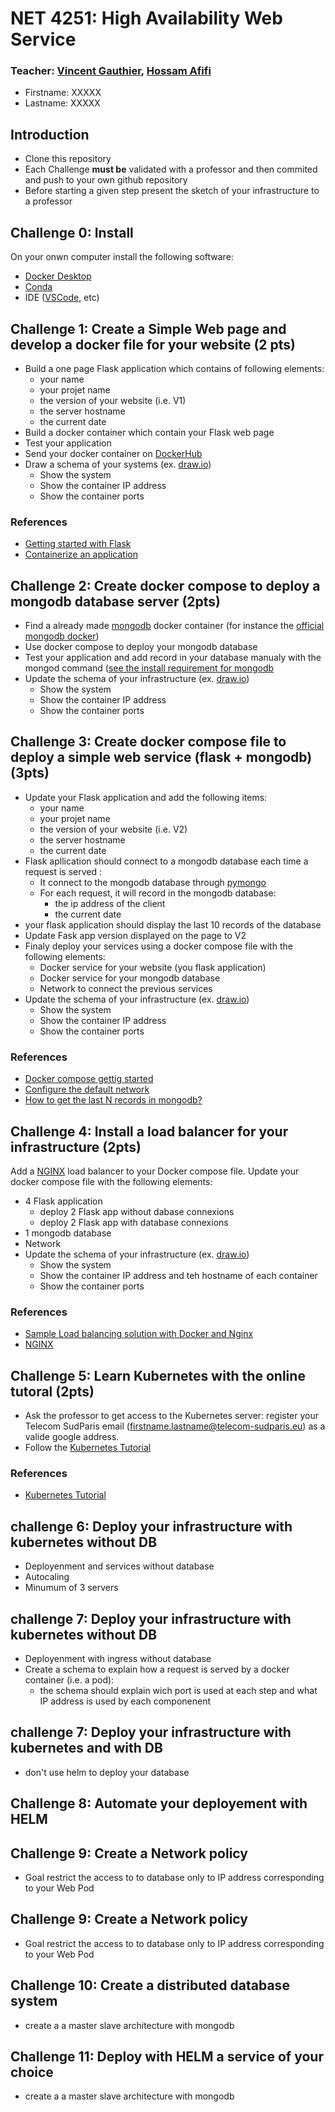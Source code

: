 # NET 4251: High Availability Web Service

### Teacher: [Vincent Gauthier](mailto:vincent.gauthier@telecom-sudparis.eu), [Hossam Afifi](mailto:hossam.afifi@telecom-sudparis.eu) 

* Firstname: XXXXX 
* Lastname: XXXXX

## Introduction
* Clone this repository
* Each Challenge **must be** validated with a professor and then commited and push to your own github repository
* Before starting a given step present the sketch of your infrastructure to a professor

## Challenge 0: Install 
On your onwn computer install the following software:
* [Docker Desktop](https://docs.docker.com/get-docker/)
* [Conda](https://www.anaconda.com/download)
* IDE ([VSCode](https://code.visualstudio.com/), etc)

## Challenge 1: Create a Simple Web page and develop a docker file for your website (2 pts)

* Build a one page Flask application which contains of following elements:
  * your name
  * your projet name
  * the version of your website (i.e. V1)
  * the server hostname
  * the current date
* Build a docker container which contain your Flask web page
* Test your application
* Send your docker container on [DockerHub](https://hub.docker.com/})
* Draw a schema of your systems (ex. [draw.io](https://app.diagrams.net))
  * Show the system
  * Show the container IP address
  * Show the container ports 

### References 
* [Getting started with Flask](https://flask.palletsprojects.com/en/2.2.x/quickstart/)
* [Containerize an application](https://docs.docker.com/get-started/02_our_app/)

## Challenge 2: Create docker compose to deploy a mongodb database server (2pts)
* Find a already made [mongodb](https://www.mongodb.com/) docker container (for instance the [official mongodb docker](https://hub.docker.com/_/mongo))
* Use docker compose to deploy your mongodb database
* Test your application and add record in your database manualy with the mongod command ([see the install requirement for mongodb](https://www.mongodb.com/docs/v3.0/tutorial/install-mongodb-on-windows/)
* Update the schema of your infrastructure (ex. [draw.io](https://app.diagrams.net))
  * Show the system
  * Show the container IP address
  * Show the container ports 

## Challenge 3: Create docker compose file to deploy a simple web service (flask + mongodb) (3pts) 
* Update your Flask application and add the following items:
  * your name
  * your projet name
  * the version of your website (i.e. V2)
  * the server hostname
  * the current date
* Flask apllication should connect to a mongodb database each time a request is served :
  * It connect to the mongodb database through [pymongo](https://pymongo.readthedocs.io/en/stable/)
  * For each request, it will record in the mongodb database:
    * the ip address of the client
    * the current date
* your flask application should display the last 10 records of the database
* Update Fask app version displayed on the page to V2
* Finaly deploy your services using a docker compose file with the following elements:
  * Docker service for your website (you flask application)
  * Docker service for your mongodb database
  * Network to connect the previous services
* Update the schema of your infrastructure (ex. [draw.io](https://app.diagrams.net))
  * Show the system
  * Show the container IP address
  * Show the container ports 

### References 
* [Docker compose gettig started](https://docs.docker.com/compose/gettingstarted/)
* [Configure the default network](https://docs.docker.com/compose/networking/)
* [How to get the last N records in mongodb?](https://stackoverflow.com/questions/4421207/how-to-get-the-last-n-records-in-mongodb)

## Challenge 4: Install a load balancer for your infrastructure (2pts)

Add a [NGINX](https://docs.nginx.com/nginx/admin-guide/load-balancer/http-load-balancer/) load balancer to your Docker compose file. Update your docker compose file with the following elements:
* 4 Flask application
  * deploy 2 Flask app without dabase connexions
  * deploy 2 Flask app with database connexions
* 1 mongodb database
* Network
* Update the schema of your infrastructure (ex. [draw.io](https://app.diagrams.net))
  * Show the system
  * Show the container IP address and teh hostname of each container
  * Show the container ports 
  
### References 
* [Sample Load balancing solution with Docker and Nginx](https://towardsdatascience.com/sample-load-balancing-solution-with-docker-and-nginx-cf1ffc60e644)
* [NGINX](https://docs.nginx.com/nginx/admin-guide/load-balancer/http-load-balancer/)

## Challenge 5: Learn Kubernetes with the online tutoral (2pts)
* Ask the professor to get access to the Kubernetes server: register your Telecom SudParis email (firstname.lastname@telecom-sudparis.eu) as a valide google address.
* Follow the [Kubernetes Tutorial](https://kubernetes.io/docs/tutorials/)

### References
* [Kubernetes Tutorial](https://kubernetes.io/docs/tutorials/)
  
## challenge 6: Deploy your infrastructure with kubernetes without DB
* Deployenment and services without database
* Autocaling
* Minumum of 3 servers 

## challenge 7: Deploy your infrastructure with kubernetes without DB
* Deployenment with ingress without database
* Create a schema to explain how a request is served by a docker container (i.e. a pod):
  * the schema should explain wich port is used at each step and what IP address is used by each componenent
 
## challenge 7: Deploy your infrastructure with kubernetes and with DB 
* don't use helm to deploy your database 

## Challenge 8: Automate your deployement with HELM

## Challenge 9: Create a Network policy 
* Goal restrict the access to to database only to IP address corresponding to your Web Pod 

## Challenge 9: Create a Network policy 
* Goal restrict the access to to database only to IP address corresponding to your Web Pod 

## Challenge 10: Create a distributed database system
* create a a master slave architecture with mongodb 

## Challenge 11: Deploy with HELM a service of your choice 
* create a a master slave architecture with mongodb 
